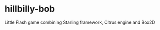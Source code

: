 hillbilly-bob
=============

Little Flash game combining Starling framework, Citrus engine and Box2D
